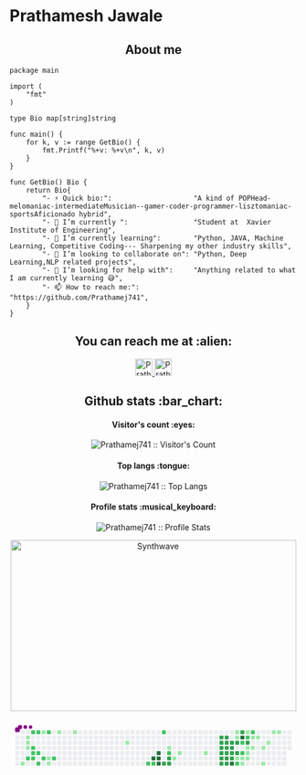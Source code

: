 # Prathamesh Jawale

<h2 align="center">About me</h2>

```golang
package main

import (
	"fmt"
)

type Bio map[string]string

func main() {
	for k, v := range GetBio() {
		fmt.Printf("%+v: %+v\n", k, v)
	}
}

func GetBio() Bio {
	return Bio{
		"- ⚡ Quick bio:":                    "A kind of POPHead-melomaniac-intermediateMusician--gamer-coder-programmer-lisztomaniac-sportsAficionado hybrid",
		"- 🔭 I’m currently ":                "Student at  Xavier Institute of Engineering",
		"- 🌱 I’m currently learning":        "Python, JAVA, Machine Learning, Competitive Coding--- Sharpening my other industry skills",
		"- 👯 I’m looking to collaborate on": "Python, Deep Learning,NLP related projects",
		"- 🤔 I’m looking for help with":     "Anything related to what I am currently learning 😅",
		"- 📫 How to reach me:":              "https://github.com/Prathamej741",
	}
}
```

<h2 align="center">You can reach me at :alien:</h2>

<p align="center">
 

  <a href="https://www.linkedin.com/in/prathamesh-jawale-9b23b4217/">
    <img src="https://www.vectorlogo.zone/logos/linkedin/linkedin-icon.svg" alt="Prathamesh Jawale's LinkedIn Profile" height="30" width="30">
  </a>

 

  <a href="https://twitter.com/home?lang=en-gb">
    <img src="https://www.vectorlogo.zone/logos/twitter/twitter-official.svg" alt="Prathamesh Jawale's Twitter Profile" height="30" width="30">
  </a>


</p>





<h2 align="center">Github stats :bar_chart:</h2>

<h4 align="center">Visitor's count :eyes:</h4>

<p align="center"><img src="https://profile-counter.glitch.me/{Prathamej741}/count.svg" alt="Prathamej741 :: Visitor's Count" /></p>

<h4 align="center">Top langs :tongue:</h4>

<p align="center"><img src="https://github-readme-stats.vercel.app/api/top-langs/?username=Prathamej741&langs_count=10&theme=tokyonight&layout=compact" alt="Prathamej741 :: Top Langs" /></p>

<h4 align="center">Profile stats :musical_keyboard:</h4>

<p align="center"><img src="https://github-readme-stats.vercel.app/api?username=Prathamej741&show_icons=true&theme=synthwave" alt="Prathamej741 :: Profile Stats" /></p>

<p align="center"><img src="https://thumbs.gfycat.com/GoodnaturedFondGaur-size_restricted.gif" alt="Synthwave" height="300" width="500"></p>

<svg viewBox="-16 -32 880 192" width="880" height="192" xmlns="http://www.w3.org/2000/svg"><style>@keyframes c0{2.69%{fill:var(--c1)}2.71%,to{fill:var(--ce)}}@keyframes c1{1.07%{fill:var(--c1)}1.09%,to{fill:var(--ce)}}@keyframes c2{1.34%{fill:var(--c1)}1.36%,to{fill:var(--ce)}}@keyframes c3{1.61%{fill:var(--c1)}1.63%,to{fill:var(--ce)}}@keyframes c4{56.59%{fill:var(--c2)}56.61%,to{fill:var(--ce)}}@keyframes c5{53.36%{fill:var(--c2)}53.38%,to{fill:var(--ce)}}@keyframes c6{52.55%{fill:var(--c2)}52.57%,to{fill:var(--ce)}}@keyframes c7{52.28%{fill:var(--c2)}52.3%,to{fill:var(--ce)}}@keyframes c8{56.32%{fill:var(--c2)}56.34%,to{fill:var(--ce)}}@keyframes c9{53.63%{fill:var(--c2)}53.65%,to{fill:var(--ce)}}@keyframes ca{52.01%{fill:var(--c2)}52.03%,to{fill:var(--ce)}}@keyframes cb{57.4%{fill:var(--c2)}57.42%,to{fill:var(--ce)}}@keyframes cc{6.46%{fill:var(--c1)}6.48%,to{fill:var(--ce)}}@keyframes cd{51.47%{fill:var(--c2)}51.49%,to{fill:var(--ce)}}@keyframes ce{54.17%{fill:var(--c2)}54.19%,to{fill:var(--ce)}}@keyframes cf{4.84%{fill:var(--c1)}4.86%,to{fill:var(--ce)}}@keyframes cg{4.57%{fill:var(--c1)}4.59%,to{fill:var(--ce)}}@keyframes ch{50.93%{fill:var(--c2)}50.95%,to{fill:var(--ce)}}@keyframes ci{7.81%{fill:var(--c1)}7.83%,to{fill:var(--ce)}}@keyframes cj{8.62%{fill:var(--c1)}8.64%,to{fill:var(--ce)}}@keyframes ck{11.85%{fill:var(--c1)}11.87%,to{fill:var(--ce)}}@keyframes cl{44.73%{fill:var(--c2)}44.75%,to{fill:var(--ce)}}@keyframes cm{81.39%{fill:var(--c4)}81.41%,to{fill:var(--ce)}}@keyframes cn{45%{fill:var(--c2)}45.02%,to{fill:var(--ce)}}@keyframes co{80.85%{fill:var(--c4)}80.87%,to{fill:var(--ce)}}@keyframes cp{80.58%{fill:var(--c4)}80.6%,to{fill:var(--ce)}}@keyframes cq{80.31%{fill:var(--c4)}80.33%,to{fill:var(--ce)}}@keyframes cr{41.23%{fill:var(--c2)}41.25%,to{fill:var(--ce)}}@keyframes cs{80.04%{fill:var(--c3)}80.06%,to{fill:var(--ce)}}@keyframes ct{14.28%{fill:var(--c1)}14.3%,to{fill:var(--ce)}}@keyframes cu{42.58%{fill:var(--c2)}42.6%,to{fill:var(--ce)}}@keyframes cv{79.5%{fill:var(--c3)}79.52%,to{fill:var(--ce)}}@keyframes cw{79.77%{fill:var(--c3)}79.79%,to{fill:var(--ce)}}@keyframes cx{15.62%{fill:var(--c1)}15.64%,to{fill:var(--ce)}}@keyframes cy{15.08%{fill:var(--c1)}15.1%,to{fill:var(--ce)}}@keyframes cz{17.51%{fill:var(--c1)}17.53%,to{fill:var(--ce)}}@keyframes c10{72.5%{fill:var(--c3)}72.52%,to{fill:var(--ce)}}@keyframes c11{72.77%{fill:var(--c3)}72.79%,to{fill:var(--ce)}}@keyframes c12{73.04%{fill:var(--c3)}73.06%,to{fill:var(--ce)}}@keyframes c13{75.46%{fill:var(--c3)}75.48%,to{fill:var(--ce)}}@keyframes c14{75.73%{fill:var(--c3)}75.75%,to{fill:var(--ce)}}@keyframes c15{76%{fill:var(--c3)}76.02%,to{fill:var(--ce)}}@keyframes c16{72.23%{fill:var(--c3)}72.25%,to{fill:var(--ce)}}@keyframes c17{71.96%{fill:var(--c3)}71.98%,to{fill:var(--ce)}}@keyframes c18{73.31%{fill:var(--c3)}73.33%,to{fill:var(--ce)}}@keyframes c19{75.19%{fill:var(--c3)}75.21%,to{fill:var(--ce)}}@keyframes c1a{74.92%{fill:var(--c3)}74.94%,to{fill:var(--ce)}}@keyframes c1b{76.27%{fill:var(--c3)}76.29%,to{fill:var(--ce)}}@keyframes c1c{71.69%{fill:var(--c3)}71.71%,to{fill:var(--ce)}}@keyframes c1d{73.57%{fill:var(--c3)}73.59%,to{fill:var(--ce)}}@keyframes c1e{73.84%{fill:var(--c3)}73.86%,to{fill:var(--ce)}}@keyframes c1f{74.65%{fill:var(--c3)}74.67%,to{fill:var(--ce)}}@keyframes c1g{85.7%{fill:var(--c4)}85.72%,to{fill:var(--ce)}}@keyframes c1h{20.21%{fill:var(--c1)}20.23%,to{fill:var(--ce)}}@keyframes c1i{20.48%{fill:var(--c1)}20.5%,to{fill:var(--ce)}}@keyframes c1j{71.42%{fill:var(--c3)}71.44%,to{fill:var(--ce)}}@keyframes c1k{74.11%{fill:var(--c3)}74.13%,to{fill:var(--ce)}}@keyframes c1l{33.41%{fill:var(--c1)}33.43%,to{fill:var(--ce)}}@keyframes c1m{33.68%{fill:var(--c2)}33.7%,to{fill:var(--ce)}}@keyframes c1n{70.61%{fill:var(--c3)}70.63%,to{fill:var(--ce)}}@keyframes c1o{87.59%{fill:var(--c4)}87.61%,to{fill:var(--ce)}}@keyframes c1p{69.53%{fill:var(--c2)}69.55%,to{fill:var(--ce)}}@keyframes c1q{34.49%{fill:var(--c2)}34.51%,to{fill:var(--ce)}}@keyframes c1r{25.06%{fill:var(--c1)}25.08%,to{fill:var(--ce)}}@keyframes c1s{25.33%{fill:var(--c1)}25.35%,to{fill:var(--ce)}}@keyframes c1t{30.99%{fill:var(--c1)}31.01%,to{fill:var(--ce)}}@keyframes c1u{36.11%{fill:var(--c2)}36.13%,to{fill:var(--ce)}}@keyframes c1v{69.8%{fill:var(--c3)}69.82%,to{fill:var(--ce)}}@keyframes c1w{24.25%{fill:var(--c1)}24.27%,to{fill:var(--ce)}}@keyframes c1x{24.52%{fill:var(--c1)}24.54%,to{fill:var(--ce)}}@keyframes c1y{24.79%{fill:var(--c1)}24.81%,to{fill:var(--ce)}}@keyframes c1z{31.26%{fill:var(--c2)}31.28%,to{fill:var(--ce)}}@keyframes c20{23.44%{fill:var(--c1)}23.46%,to{fill:var(--ce)}}@keyframes c21{23.98%{fill:var(--c1)}24%,to{fill:var(--ce)}}@keyframes c22{23.17%{fill:var(--c1)}23.19%,to{fill:var(--ce)}}@keyframes c23{27.21%{fill:var(--c1)}27.23%,to{fill:var(--ce)}}@keyframes c24{26.41%{fill:var(--c1)}26.43%,to{fill:var(--ce)}}@keyframes c25{27.75%{fill:var(--c1)}27.77%,to{fill:var(--ce)}}@keyframes c26{28.56%{fill:var(--c1)}28.58%,to{fill:var(--ce)}}@keyframes c27{28.83%{fill:var(--c1)}28.85%,to{fill:var(--ce)}}@keyframes u0{1.07%{transform:scale(0,1)}1.09%,1.34%{transform:scale(.03,1)}1.36%,1.61%{transform:scale(.07,1)}1.63%,2.69%{transform:scale(.1,1)}2.71%,4.57%{transform:scale(.13,1)}4.59%,4.84%{transform:scale(.17,1)}4.86%,6.46%{transform:scale(.2,1)}6.48%,7.81%{transform:scale(.23,1)}7.83%,8.62%{transform:scale(.27,1)}11.85%,8.64%{transform:scale(.3,1)}11.87%,14.28%{transform:scale(.33,1)}14.3%,15.08%{transform:scale(.37,1)}15.1%,15.62%{transform:scale(.4,1)}15.64%,17.51%{transform:scale(.43,1)}17.53%,20.21%{transform:scale(.47,1)}20.23%,20.48%{transform:scale(.5,1)}20.5%,23.17%{transform:scale(.53,1)}23.19%,23.44%{transform:scale(.57,1)}23.46%,23.98%{transform:scale(.6,1)}24%,24.25%{transform:scale(.63,1)}24.27%,24.52%{transform:scale(.67,1)}24.54%,24.79%{transform:scale(.7,1)}24.81%,25.06%{transform:scale(.73,1)}25.08%,25.33%{transform:scale(.77,1)}25.35%,26.41%{transform:scale(.8,1)}26.43%,27.21%{transform:scale(.83,1)}27.23%,27.75%{transform:scale(.87,1)}27.77%,28.56%{transform:scale(.9,1)}28.58%,28.83%{transform:scale(.93,1)}28.85%,30.99%{transform:scale(.97,1)}31.01%,to{transform:scale(1,1)}}@keyframes u1{31.26%{transform:scale(0,1)}31.28%,to{transform:scale(1,1)}}@keyframes u2{33.41%{transform:scale(0,1)}33.43%,to{transform:scale(1,1)}}@keyframes u3{33.68%{transform:scale(0,1)}33.7%,34.49%{transform:scale(.05,1)}34.51%,36.11%{transform:scale(.11,1)}36.13%,41.23%{transform:scale(.16,1)}41.25%,42.58%{transform:scale(.21,1)}42.6%,44.73%{transform:scale(.26,1)}44.75%,45%{transform:scale(.32,1)}45.02%,50.93%{transform:scale(.37,1)}50.95%,51.47%{transform:scale(.42,1)}51.49%,52.01%{transform:scale(.47,1)}52.03%,52.28%{transform:scale(.53,1)}52.3%,52.55%{transform:scale(.58,1)}52.57%,53.36%{transform:scale(.63,1)}53.38%,53.63%{transform:scale(.68,1)}53.65%,54.17%{transform:scale(.74,1)}54.19%,56.32%{transform:scale(.79,1)}56.34%,56.59%{transform:scale(.84,1)}56.61%,57.4%{transform:scale(.89,1)}57.42%,69.53%{transform:scale(.95,1)}69.55%,to{transform:scale(1,1)}}@keyframes u4{69.8%{transform:scale(0,1)}69.82%,70.61%{transform:scale(.04,1)}70.63%,71.42%{transform:scale(.09,1)}71.44%,71.69%{transform:scale(.13,1)}71.71%,71.96%{transform:scale(.17,1)}71.98%,72.23%{transform:scale(.22,1)}72.25%,72.5%{transform:scale(.26,1)}72.52%,72.77%{transform:scale(.3,1)}72.79%,73.04%{transform:scale(.35,1)}73.06%,73.31%{transform:scale(.39,1)}73.33%,73.57%{transform:scale(.43,1)}73.59%,73.84%{transform:scale(.48,1)}73.86%,74.11%{transform:scale(.52,1)}74.13%,74.65%{transform:scale(.57,1)}74.67%,74.92%{transform:scale(.61,1)}74.94%,75.19%{transform:scale(.65,1)}75.21%,75.46%{transform:scale(.7,1)}75.48%,75.73%{transform:scale(.74,1)}75.75%,76%{transform:scale(.78,1)}76.02%,76.27%{transform:scale(.83,1)}76.29%,79.5%{transform:scale(.87,1)}79.52%,79.77%{transform:scale(.91,1)}79.79%,80.04%{transform:scale(.96,1)}80.06%,to{transform:scale(1,1)}}@keyframes u5{80.31%{transform:scale(0,1)}80.33%,80.58%{transform:scale(.17,1)}80.6%,80.85%{transform:scale(.33,1)}80.87%,81.39%{transform:scale(.5,1)}81.41%,85.7%{transform:scale(.67,1)}85.72%,87.59%{transform:scale(.83,1)}87.61%,to{transform:scale(1,1)}}@keyframes s0{0%,99.73%{transform:translate(0,-16px)}.27%{transform:translate(0,0)}.81%{transform:translate(32px,0)}1.62%{transform:translate(32px,48px)}1.89%{transform:translate(16px,48px)}2.7%{transform:translate(16px,96px)}3.23%{transform:translate(48px,96px)}3.5%{transform:translate(48px,112px)}4.31%{transform:translate(96px,112px)}5.93%,54.45%{transform:translate(96px,16px)}6.2%{transform:translate(80px,16px)}6.74%{transform:translate(80px,-16px)}7.55%{transform:translate(128px,-16px)}7.82%{transform:translate(128px,0)}11.32%{transform:translate(336px,0)}11.86%{transform:translate(336px,32px)}14.02%{transform:translate(464px,32px)}14.29%{transform:translate(464px,48px)}14.82%{transform:translate(496px,48px)}15.09%{transform:translate(496px,64px)}15.36%{transform:translate(480px,64px)}15.63%{transform:translate(480px,80px)}17.25%{transform:translate(576px,80px)}17.52%{transform:translate(576px,64px)}18.06%{transform:translate(608px,64px)}19.14%{transform:translate(608px,0)}20.22%,21.29%,70.89%{transform:translate(672px,0)}20.49%{transform:translate(672px,16px)}20.75%{transform:translate(656px,16px)}21.02%{transform:translate(656px,0)}21.56%{transform:translate(672px,-16px)}22.64%{transform:translate(736px,-16px)}23.18%{transform:translate(736px,16px)}23.45%,35.85%{transform:translate(720px,16px)}23.99%{transform:translate(720px,48px)}24.26%{transform:translate(704px,48px)}24.8%{transform:translate(704px,80px)}25.07%,68.73%{transform:translate(688px,80px)}25.34%,33.96%,86.25%{transform:translate(688px,96px)}26.42%{transform:translate(752px,96px)}27.22%{transform:translate(752px,48px)}27.49%{transform:translate(768px,48px)}27.76%{transform:translate(768px,32px)}28.03%{transform:translate(784px,32px)}28.57%{transform:translate(784px,0)}28.84%{transform:translate(800px,0)}29.11%{transform:translate(800px,-16px)}30.73%,36.66%{transform:translate(704px,-16px)}31%,70.35%{transform:translate(704px,0)}31.27%{transform:translate(720px,0)}32.61%{transform:translate(720px,80px)}33.42%,68.46%,74.39%{transform:translate(672px,80px)}33.69%{transform:translate(672px,96px)}34.5%{transform:translate(688px,64px)}35.04%{transform:translate(720px,64px)}36.12%{transform:translate(704px,16px)}40.97%{transform:translate(448px,-16px)}41.24%{transform:translate(448px,0)}41.51%{transform:translate(464px,0)}42.59%{transform:translate(464px,64px)}42.86%{transform:translate(448px,64px)}43.13%{transform:translate(448px,48px)}43.94%{transform:translate(400px,48px)}44.74%{transform:translate(400px,96px)}45.01%,63.34%{transform:translate(416px,96px)}45.28%,63.61%{transform:translate(416px,112px)}45.55%{transform:translate(400px,112px)}46.09%{transform:translate(400px,80px)}51.48%{transform:translate(80px,80px)}51.75%{transform:translate(80px,64px)}52.29%{transform:translate(48px,64px)}53.37%,98.65%{transform:translate(48px,0)}54.18%{transform:translate(96px,0)}55.26%{transform:translate(48px,16px)}56.33%{transform:translate(48px,80px)}56.6%{transform:translate(32px,80px)}56.87%{transform:translate(32px,96px)}67.92%{transform:translate(672px,112px)}69.54%{transform:translate(688px,32px)}69.81%{transform:translate(704px,32px)}71.43%{transform:translate(672px,32px)}71.97%{transform:translate(640px,32px)}72.24%{transform:translate(640px,16px)}72.51%{transform:translate(624px,16px)}73.05%{transform:translate(624px,48px)}73.58%{transform:translate(656px,48px)}73.85%{transform:translate(656px,64px)}74.12%{transform:translate(672px,64px)}74.93%,76.55%{transform:translate(640px,80px)}75.2%{transform:translate(640px,64px)}75.47%{transform:translate(624px,64px)}76.01%{transform:translate(624px,96px)}76.28%{transform:translate(640px,96px)}79.51%{transform:translate(464px,80px)}79.78%{transform:translate(464px,96px)}80.32%{transform:translate(432px,96px)}80.86%{transform:translate(432px,64px)}81.13%{transform:translate(416px,64px)}81.4%{transform:translate(416px,80px)}85.44%{transform:translate(656px,80px)}85.71%{transform:translate(656px,96px)}87.6%{transform:translate(688px,16px)}98.11%{transform:translate(64px,16px)}98.38%{transform:translate(64px,0)}98.92%{transform:translate(48px,-16px)}}@keyframes s1{0%,99.73%{transform:translate(16px,-16px)}.27%{transform:translate(0,-16px)}.54%{transform:translate(0,0)}1.08%{transform:translate(32px,0)}1.89%{transform:translate(32px,48px)}2.16%{transform:translate(16px,48px)}2.96%{transform:translate(16px,96px)}3.5%{transform:translate(48px,96px)}3.77%{transform:translate(48px,112px)}4.58%{transform:translate(96px,112px)}54.72%,6.2%{transform:translate(96px,16px)}6.47%{transform:translate(80px,16px)}7.01%{transform:translate(80px,-16px)}7.82%{transform:translate(128px,-16px)}8.09%{transform:translate(128px,0)}11.59%{transform:translate(336px,0)}12.13%{transform:translate(336px,32px)}14.29%{transform:translate(464px,32px)}14.56%{transform:translate(464px,48px)}15.09%{transform:translate(496px,48px)}15.36%{transform:translate(496px,64px)}15.63%{transform:translate(480px,64px)}15.9%{transform:translate(480px,80px)}17.52%{transform:translate(576px,80px)}17.79%{transform:translate(576px,64px)}18.33%{transform:translate(608px,64px)}19.41%{transform:translate(608px,0)}20.49%,21.56%,71.16%{transform:translate(672px,0)}20.75%{transform:translate(672px,16px)}21.02%{transform:translate(656px,16px)}21.29%{transform:translate(656px,0)}21.83%{transform:translate(672px,-16px)}22.91%{transform:translate(736px,-16px)}23.45%{transform:translate(736px,16px)}23.72%,36.12%{transform:translate(720px,16px)}24.26%{transform:translate(720px,48px)}24.53%{transform:translate(704px,48px)}25.07%{transform:translate(704px,80px)}25.34%,69%{transform:translate(688px,80px)}25.61%,34.23%,86.52%{transform:translate(688px,96px)}26.68%{transform:translate(752px,96px)}27.49%{transform:translate(752px,48px)}27.76%{transform:translate(768px,48px)}28.03%{transform:translate(768px,32px)}28.3%{transform:translate(784px,32px)}28.84%{transform:translate(784px,0)}29.11%{transform:translate(800px,0)}29.38%{transform:translate(800px,-16px)}31%,36.93%{transform:translate(704px,-16px)}31.27%,70.62%{transform:translate(704px,0)}31.54%{transform:translate(720px,0)}32.88%{transform:translate(720px,80px)}33.69%,68.73%,74.66%{transform:translate(672px,80px)}33.96%{transform:translate(672px,96px)}34.77%{transform:translate(688px,64px)}35.31%{transform:translate(720px,64px)}36.39%{transform:translate(704px,16px)}41.24%{transform:translate(448px,-16px)}41.51%{transform:translate(448px,0)}41.78%{transform:translate(464px,0)}42.86%{transform:translate(464px,64px)}43.13%{transform:translate(448px,64px)}43.4%{transform:translate(448px,48px)}44.2%{transform:translate(400px,48px)}45.01%{transform:translate(400px,96px)}45.28%,63.61%{transform:translate(416px,96px)}45.55%,63.88%{transform:translate(416px,112px)}45.82%{transform:translate(400px,112px)}46.36%{transform:translate(400px,80px)}51.75%{transform:translate(80px,80px)}52.02%{transform:translate(80px,64px)}52.56%{transform:translate(48px,64px)}53.64%,98.92%{transform:translate(48px,0)}54.45%{transform:translate(96px,0)}55.53%{transform:translate(48px,16px)}56.6%{transform:translate(48px,80px)}56.87%{transform:translate(32px,80px)}57.14%{transform:translate(32px,96px)}68.19%{transform:translate(672px,112px)}69.81%{transform:translate(688px,32px)}70.08%{transform:translate(704px,32px)}71.7%{transform:translate(672px,32px)}72.24%{transform:translate(640px,32px)}72.51%{transform:translate(640px,16px)}72.78%{transform:translate(624px,16px)}73.32%{transform:translate(624px,48px)}73.85%{transform:translate(656px,48px)}74.12%{transform:translate(656px,64px)}74.39%{transform:translate(672px,64px)}75.2%,76.82%{transform:translate(640px,80px)}75.47%{transform:translate(640px,64px)}75.74%{transform:translate(624px,64px)}76.28%{transform:translate(624px,96px)}76.55%{transform:translate(640px,96px)}79.78%{transform:translate(464px,80px)}80.05%{transform:translate(464px,96px)}80.59%{transform:translate(432px,96px)}81.13%{transform:translate(432px,64px)}81.4%{transform:translate(416px,64px)}81.67%{transform:translate(416px,80px)}85.71%{transform:translate(656px,80px)}85.98%{transform:translate(656px,96px)}87.87%{transform:translate(688px,16px)}98.38%{transform:translate(64px,16px)}98.65%{transform:translate(64px,0)}99.19%{transform:translate(48px,-16px)}}@keyframes s2{0%,99.73%{transform:translate(32px,-16px)}.54%{transform:translate(0,-16px)}.81%{transform:translate(0,0)}1.35%{transform:translate(32px,0)}2.16%{transform:translate(32px,48px)}2.43%{transform:translate(16px,48px)}3.23%{transform:translate(16px,96px)}3.77%{transform:translate(48px,96px)}4.04%{transform:translate(48px,112px)}4.85%{transform:translate(96px,112px)}54.99%,6.47%{transform:translate(96px,16px)}6.74%{transform:translate(80px,16px)}7.28%{transform:translate(80px,-16px)}8.09%{transform:translate(128px,-16px)}8.36%{transform:translate(128px,0)}11.86%{transform:translate(336px,0)}12.4%{transform:translate(336px,32px)}14.56%{transform:translate(464px,32px)}14.82%{transform:translate(464px,48px)}15.36%{transform:translate(496px,48px)}15.63%{transform:translate(496px,64px)}15.9%{transform:translate(480px,64px)}16.17%{transform:translate(480px,80px)}17.79%{transform:translate(576px,80px)}18.06%{transform:translate(576px,64px)}18.6%{transform:translate(608px,64px)}19.68%{transform:translate(608px,0)}20.75%,21.83%,71.43%{transform:translate(672px,0)}21.02%{transform:translate(672px,16px)}21.29%{transform:translate(656px,16px)}21.56%{transform:translate(656px,0)}22.1%{transform:translate(672px,-16px)}23.18%{transform:translate(736px,-16px)}23.72%{transform:translate(736px,16px)}23.99%,36.39%{transform:translate(720px,16px)}24.53%{transform:translate(720px,48px)}24.8%{transform:translate(704px,48px)}25.34%{transform:translate(704px,80px)}25.61%,69.27%{transform:translate(688px,80px)}25.88%,34.5%,86.79%{transform:translate(688px,96px)}26.95%{transform:translate(752px,96px)}27.76%{transform:translate(752px,48px)}28.03%{transform:translate(768px,48px)}28.3%{transform:translate(768px,32px)}28.57%{transform:translate(784px,32px)}29.11%{transform:translate(784px,0)}29.38%{transform:translate(800px,0)}29.65%{transform:translate(800px,-16px)}31.27%,37.2%{transform:translate(704px,-16px)}31.54%,70.89%{transform:translate(704px,0)}31.81%{transform:translate(720px,0)}33.15%{transform:translate(720px,80px)}33.96%,69%,74.93%{transform:translate(672px,80px)}34.23%{transform:translate(672px,96px)}35.04%{transform:translate(688px,64px)}35.58%{transform:translate(720px,64px)}36.66%{transform:translate(704px,16px)}41.51%{transform:translate(448px,-16px)}41.78%{transform:translate(448px,0)}42.05%{transform:translate(464px,0)}43.13%{transform:translate(464px,64px)}43.4%{transform:translate(448px,64px)}43.67%{transform:translate(448px,48px)}44.47%{transform:translate(400px,48px)}45.28%{transform:translate(400px,96px)}45.55%,63.88%{transform:translate(416px,96px)}45.82%,64.15%{transform:translate(416px,112px)}46.09%{transform:translate(400px,112px)}46.63%{transform:translate(400px,80px)}52.02%{transform:translate(80px,80px)}52.29%{transform:translate(80px,64px)}52.83%{transform:translate(48px,64px)}53.91%,99.19%{transform:translate(48px,0)}54.72%{transform:translate(96px,0)}55.8%{transform:translate(48px,16px)}56.87%{transform:translate(48px,80px)}57.14%{transform:translate(32px,80px)}57.41%{transform:translate(32px,96px)}68.46%{transform:translate(672px,112px)}70.08%{transform:translate(688px,32px)}70.35%{transform:translate(704px,32px)}71.97%{transform:translate(672px,32px)}72.51%{transform:translate(640px,32px)}72.78%{transform:translate(640px,16px)}73.05%{transform:translate(624px,16px)}73.58%{transform:translate(624px,48px)}74.12%{transform:translate(656px,48px)}74.39%{transform:translate(656px,64px)}74.66%{transform:translate(672px,64px)}75.47%,77.09%{transform:translate(640px,80px)}75.74%{transform:translate(640px,64px)}76.01%{transform:translate(624px,64px)}76.55%{transform:translate(624px,96px)}76.82%{transform:translate(640px,96px)}80.05%{transform:translate(464px,80px)}80.32%{transform:translate(464px,96px)}80.86%{transform:translate(432px,96px)}81.4%{transform:translate(432px,64px)}81.67%{transform:translate(416px,64px)}81.94%{transform:translate(416px,80px)}85.98%{transform:translate(656px,80px)}86.25%{transform:translate(656px,96px)}88.14%{transform:translate(688px,16px)}98.65%{transform:translate(64px,16px)}98.92%{transform:translate(64px,0)}99.46%{transform:translate(48px,-16px)}}@keyframes s3{0%,99.73%{transform:translate(48px,-16px)}.81%{transform:translate(0,-16px)}1.08%{transform:translate(0,0)}1.62%{transform:translate(32px,0)}2.43%{transform:translate(32px,48px)}2.7%{transform:translate(16px,48px)}3.5%{transform:translate(16px,96px)}4.04%{transform:translate(48px,96px)}4.31%{transform:translate(48px,112px)}5.12%{transform:translate(96px,112px)}55.26%,6.74%{transform:translate(96px,16px)}7.01%{transform:translate(80px,16px)}7.55%{transform:translate(80px,-16px)}8.36%{transform:translate(128px,-16px)}8.63%{transform:translate(128px,0)}12.13%{transform:translate(336px,0)}12.67%{transform:translate(336px,32px)}14.82%{transform:translate(464px,32px)}15.09%{transform:translate(464px,48px)}15.63%{transform:translate(496px,48px)}15.9%{transform:translate(496px,64px)}16.17%{transform:translate(480px,64px)}16.44%{transform:translate(480px,80px)}18.06%{transform:translate(576px,80px)}18.33%{transform:translate(576px,64px)}18.87%{transform:translate(608px,64px)}19.95%{transform:translate(608px,0)}21.02%,22.1%,71.7%{transform:translate(672px,0)}21.29%{transform:translate(672px,16px)}21.56%{transform:translate(656px,16px)}21.83%{transform:translate(656px,0)}22.37%{transform:translate(672px,-16px)}23.45%{transform:translate(736px,-16px)}23.99%{transform:translate(736px,16px)}24.26%,36.66%{transform:translate(720px,16px)}24.8%{transform:translate(720px,48px)}25.07%{transform:translate(704px,48px)}25.61%{transform:translate(704px,80px)}25.88%,69.54%{transform:translate(688px,80px)}26.15%,34.77%,87.06%{transform:translate(688px,96px)}27.22%{transform:translate(752px,96px)}28.03%{transform:translate(752px,48px)}28.3%{transform:translate(768px,48px)}28.57%{transform:translate(768px,32px)}28.84%{transform:translate(784px,32px)}29.38%{transform:translate(784px,0)}29.65%{transform:translate(800px,0)}29.92%{transform:translate(800px,-16px)}31.54%,37.47%{transform:translate(704px,-16px)}31.81%,71.16%{transform:translate(704px,0)}32.08%{transform:translate(720px,0)}33.42%{transform:translate(720px,80px)}34.23%,69.27%,75.2%{transform:translate(672px,80px)}34.5%{transform:translate(672px,96px)}35.31%{transform:translate(688px,64px)}35.85%{transform:translate(720px,64px)}36.93%{transform:translate(704px,16px)}41.78%{transform:translate(448px,-16px)}42.05%{transform:translate(448px,0)}42.32%{transform:translate(464px,0)}43.4%{transform:translate(464px,64px)}43.67%{transform:translate(448px,64px)}43.94%{transform:translate(448px,48px)}44.74%{transform:translate(400px,48px)}45.55%{transform:translate(400px,96px)}45.82%,64.15%{transform:translate(416px,96px)}46.09%,64.42%{transform:translate(416px,112px)}46.36%{transform:translate(400px,112px)}46.9%{transform:translate(400px,80px)}52.29%{transform:translate(80px,80px)}52.56%{transform:translate(80px,64px)}53.1%{transform:translate(48px,64px)}54.18%,99.46%{transform:translate(48px,0)}54.99%{transform:translate(96px,0)}56.06%{transform:translate(48px,16px)}57.14%{transform:translate(48px,80px)}57.41%{transform:translate(32px,80px)}57.68%{transform:translate(32px,96px)}68.73%{transform:translate(672px,112px)}70.35%{transform:translate(688px,32px)}70.62%{transform:translate(704px,32px)}72.24%{transform:translate(672px,32px)}72.78%{transform:translate(640px,32px)}73.05%{transform:translate(640px,16px)}73.32%{transform:translate(624px,16px)}73.85%{transform:translate(624px,48px)}74.39%{transform:translate(656px,48px)}74.66%{transform:translate(656px,64px)}74.93%{transform:translate(672px,64px)}75.74%,77.36%{transform:translate(640px,80px)}76.01%{transform:translate(640px,64px)}76.28%{transform:translate(624px,64px)}76.82%{transform:translate(624px,96px)}77.09%{transform:translate(640px,96px)}80.32%{transform:translate(464px,80px)}80.59%{transform:translate(464px,96px)}81.13%{transform:translate(432px,96px)}81.67%{transform:translate(432px,64px)}81.94%{transform:translate(416px,64px)}82.21%{transform:translate(416px,80px)}86.25%{transform:translate(656px,80px)}86.52%{transform:translate(656px,96px)}88.41%{transform:translate(688px,16px)}98.92%{transform:translate(64px,16px)}99.19%{transform:translate(64px,0)}}:root{--cb:#1b1f230a;--cs:purple;--ce:#ebedf0;--c0:#ebedf0;--c1:#9be9a8;--c2:#40c463;--c3:#30a14e;--c4:#216e39}@media (prefers-color-scheme:dark){:root{--cb:#1b1f230a;--cs:purple;--ce:#161b22;--c1:#01311f;--c2:#034525;--c3:#0f6d31;--c4:#00c647}}.c{shape-rendering:geometricPrecision;rx:2;ry:2;fill:var(--ce);stroke-width:1px;stroke:var(--cb);animation:none 37100ms linear infinite}.c.c0{fill:var(--c1);animation-name:c0}.c.c1,.c.c2,.c.c3{fill:var(--c1);animation-name:c1}.c.c2,.c.c3{animation-name:c2}.c.c3{animation-name:c3}.c.c4,.c.c5{fill:var(--c2);animation-name:c4}.c.c5{animation-name:c5}.c.c6,.c.c7,.c.c8{fill:var(--c2);animation-name:c6}.c.c7,.c.c8{animation-name:c7}.c.c8{animation-name:c8}.c.c9,.c.ca,.c.cb{fill:var(--c2);animation-name:c9}.c.ca,.c.cb{animation-name:ca}.c.cb{animation-name:cb}.c.cc{fill:var(--c1);animation-name:cc}.c.cd,.c.ce{fill:var(--c2);animation-name:cd}.c.ce{animation-name:ce}.c.cf,.c.cg{fill:var(--c1);animation-name:cf}.c.cg{animation-name:cg}.c.ch{fill:var(--c2);animation-name:ch}.c.ci,.c.cj,.c.ck{fill:var(--c1);animation-name:ci}.c.cj,.c.ck{animation-name:cj}.c.ck{animation-name:ck}.c.cl{fill:var(--c2);animation-name:cl}.c.cm{fill:var(--c4);animation-name:cm}.c.cn{fill:var(--c2);animation-name:cn}.c.co,.c.cp,.c.cq{fill:var(--c4);animation-name:co}.c.cp,.c.cq{animation-name:cp}.c.cq{animation-name:cq}.c.cr{fill:var(--c2);animation-name:cr}.c.cs{fill:var(--c3);animation-name:cs}.c.ct{fill:var(--c1);animation-name:ct}.c.cu{fill:var(--c2);animation-name:cu}.c.cv,.c.cw{fill:var(--c3);animation-name:cv}.c.cw{animation-name:cw}.c.cx,.c.cy,.c.cz{fill:var(--c1);animation-name:cx}.c.cy,.c.cz{animation-name:cy}.c.cz{animation-name:cz}.c.c10{fill:var(--c3);animation-name:c10}.c.c11,.c.c12,.c.c13{fill:var(--c3);animation-name:c11}.c.c12,.c.c13{animation-name:c12}.c.c13{animation-name:c13}.c.c14,.c.c15,.c.c16{fill:var(--c3);animation-name:c14}.c.c15,.c.c16{animation-name:c15}.c.c16{animation-name:c16}.c.c17,.c.c18,.c.c19{fill:var(--c3);animation-name:c17}.c.c18,.c.c19{animation-name:c18}.c.c19{animation-name:c19}.c.c1a,.c.c1b,.c.c1c{fill:var(--c3);animation-name:c1a}.c.c1b,.c.c1c{animation-name:c1b}.c.c1c{animation-name:c1c}.c.c1d,.c.c1e,.c.c1f{fill:var(--c3);animation-name:c1d}.c.c1e,.c.c1f{animation-name:c1e}.c.c1f{animation-name:c1f}.c.c1g{fill:var(--c4);animation-name:c1g}.c.c1h,.c.c1i{fill:var(--c1);animation-name:c1h}.c.c1i{animation-name:c1i}.c.c1j,.c.c1k{fill:var(--c3);animation-name:c1j}.c.c1k{animation-name:c1k}.c.c1l{fill:var(--c1);animation-name:c1l}.c.c1m{fill:var(--c2);animation-name:c1m}.c.c1n{fill:var(--c3);animation-name:c1n}.c.c1o{fill:var(--c4);animation-name:c1o}.c.c1p,.c.c1q{fill:var(--c2);animation-name:c1p}.c.c1q{animation-name:c1q}.c.c1r,.c.c1s,.c.c1t{fill:var(--c1);animation-name:c1r}.c.c1s,.c.c1t{animation-name:c1s}.c.c1t{animation-name:c1t}.c.c1u{fill:var(--c2);animation-name:c1u}.c.c1v{fill:var(--c3);animation-name:c1v}.c.c1w,.c.c1x,.c.c1y{fill:var(--c1);animation-name:c1w}.c.c1x,.c.c1y{animation-name:c1x}.c.c1y{animation-name:c1y}.c.c1z{fill:var(--c2);animation-name:c1z}.c.c20,.c.c21{fill:var(--c1);animation-name:c20}.c.c21{animation-name:c21}.c.c22,.c.c23,.c.c24{fill:var(--c1);animation-name:c22}.c.c23,.c.c24{animation-name:c23}.c.c24{animation-name:c24}.c.c25,.c.c26,.c.c27{fill:var(--c1);animation-name:c25}.c.c26,.c.c27{animation-name:c26}.c.c27{animation-name:c27}.s,.u{animation:none linear 37100ms infinite}.u,.u.u0{transform-origin:0 0}.u{transform:scale(0,1)}.u.u0{fill:var(--c1);animation-name:u0}.u.u1{fill:var(--c2);animation-name:u1;transform-origin:318px 0}.u.u2{fill:var(--c1);animation-name:u2;transform-origin:328.6px 0}.u.u3{fill:var(--c2);animation-name:u3;transform-origin:339.2px 0}.u.u4{fill:var(--c3);animation-name:u4;transform-origin:540.6px 0}.u.u5{fill:var(--c4);animation-name:u5;transform-origin:784.4px 0}.s{shape-rendering:geometricPrecision;fill:var(--cs)}.s.s0{transform:translate(0,-16px);animation-name:s0}.s.s1{transform:translate(16px,-16px);animation-name:s1}.s.s2{transform:translate(32px,-16px);animation-name:s2}.s.s3{transform:translate(48px,-16px);animation-name:s3}</style><rect class="c" x="2" y="2" width="12" height="12"/><rect class="c" x="2" y="18" width="12" height="12"/><rect class="c" x="2" y="34" width="12" height="12"/><rect class="c" x="2" y="50" width="12" height="12"/><rect class="c" x="2" y="66" width="12" height="12"/><rect class="c" x="2" y="82" width="12" height="12"/><rect class="c" x="2" y="98" width="12" height="12"/><rect class="c" x="18" y="2" width="12" height="12"/><rect class="c" x="18" y="18" width="12" height="12"/><rect class="c" x="18" y="34" width="12" height="12"/><rect class="c" x="18" y="50" width="12" height="12"/><rect class="c" x="18" y="66" width="12" height="12"/><rect class="c" x="18" y="82" width="12" height="12"/><rect class="c c0" x="18" y="98" width="12" height="12"/><rect class="c" x="34" y="2" width="12" height="12"/><rect class="c c1" x="34" y="18" width="12" height="12"/><rect class="c c2" x="34" y="34" width="12" height="12"/><rect class="c c3" x="34" y="50" width="12" height="12"/><rect class="c" x="34" y="66" width="12" height="12"/><rect class="c c4" x="34" y="82" width="12" height="12"/><rect class="c" x="34" y="98" width="12" height="12"/><rect class="c c5" x="50" y="2" width="12" height="12"/><rect class="c" x="50" y="18" width="12" height="12"/><rect class="c" x="50" y="34" width="12" height="12"/><rect class="c c6" x="50" y="50" width="12" height="12"/><rect class="c c7" x="50" y="66" width="12" height="12"/><rect class="c c8" x="50" y="82" width="12" height="12"/><rect class="c" x="50" y="98" width="12" height="12"/><rect class="c c9" x="66" y="2" width="12" height="12"/><rect class="c" x="66" y="18" width="12" height="12"/><rect class="c" x="66" y="34" width="12" height="12"/><rect class="c" x="66" y="50" width="12" height="12"/><rect class="c ca" x="66" y="66" width="12" height="12"/><rect class="c" x="66" y="82" width="12" height="12"/><rect class="c cb" x="66" y="98" width="12" height="12"/><rect class="c cc" x="82" y="2" width="12" height="12"/><rect class="c" x="82" y="18" width="12" height="12"/><rect class="c" x="82" y="34" width="12" height="12"/><rect class="c" x="82" y="50" width="12" height="12"/><rect class="c" x="82" y="66" width="12" height="12"/><rect class="c cd" x="82" y="82" width="12" height="12"/><rect class="c" x="82" y="98" width="12" height="12"/><rect class="c ce" x="98" y="2" width="12" height="12"/><rect class="c" x="98" y="18" width="12" height="12"/><rect class="c" x="98" y="34" width="12" height="12"/><rect class="c" x="98" y="50" width="12" height="12"/><rect class="c" x="98" y="66" width="12" height="12"/><rect class="c cf" x="98" y="82" width="12" height="12"/><rect class="c cg" x="98" y="98" width="12" height="12"/><rect class="c" x="114" y="2" width="12" height="12"/><rect class="c" x="114" y="18" width="12" height="12"/><rect class="c" x="114" y="34" width="12" height="12"/><rect class="c" x="114" y="50" width="12" height="12"/><rect class="c" x="114" y="66" width="12" height="12"/><rect class="c ch" x="114" y="82" width="12" height="12"/><rect class="c" x="114" y="98" width="12" height="12"/><rect class="c ci" x="130" y="2" width="12" height="12"/><rect class="c" x="130" y="18" width="12" height="12"/><rect class="c" x="130" y="34" width="12" height="12"/><rect class="c" x="130" y="50" width="12" height="12"/><rect class="c" x="130" y="66" width="12" height="12"/><rect class="c" x="130" y="82" width="12" height="12"/><rect class="c" x="130" y="98" width="12" height="12"/><rect class="c" x="146" y="2" width="12" height="12"/><rect class="c" x="146" y="18" width="12" height="12"/><rect class="c" x="146" y="34" width="12" height="12"/><rect class="c" x="146" y="50" width="12" height="12"/><rect class="c" x="146" y="66" width="12" height="12"/><rect class="c" x="146" y="82" width="12" height="12"/><rect class="c" x="146" y="98" width="12" height="12"/><rect class="c" x="162" y="2" width="12" height="12"/><rect class="c" x="162" y="18" width="12" height="12"/><rect class="c" x="162" y="34" width="12" height="12"/><rect class="c" x="162" y="50" width="12" height="12"/><rect class="c" x="162" y="66" width="12" height="12"/><rect class="c" x="162" y="82" width="12" height="12"/><rect class="c" x="162" y="98" width="12" height="12"/><rect class="c cj" x="178" y="2" width="12" height="12"/><rect class="c" x="178" y="18" width="12" height="12"/><rect class="c" x="178" y="34" width="12" height="12"/><rect class="c" x="178" y="50" width="12" height="12"/><rect class="c" x="178" y="66" width="12" height="12"/><rect class="c" x="178" y="82" width="12" height="12"/><rect class="c" x="178" y="98" width="12" height="12"/><rect class="c" x="194" y="2" width="12" height="12"/><rect class="c" x="194" y="18" width="12" height="12"/><rect class="c" x="194" y="34" width="12" height="12"/><rect class="c" x="194" y="50" width="12" height="12"/><rect class="c" x="194" y="66" width="12" height="12"/><rect class="c" x="194" y="82" width="12" height="12"/><rect class="c" x="194" y="98" width="12" height="12"/><rect class="c" x="210" y="2" width="12" height="12"/><rect class="c" x="210" y="18" width="12" height="12"/><rect class="c" x="210" y="34" width="12" height="12"/><rect class="c" x="210" y="50" width="12" height="12"/><rect class="c" x="210" y="66" width="12" height="12"/><rect class="c" x="210" y="82" width="12" height="12"/><rect class="c" x="210" y="98" width="12" height="12"/><rect class="c" x="226" y="2" width="12" height="12"/><rect class="c" x="226" y="18" width="12" height="12"/><rect class="c" x="226" y="34" width="12" height="12"/><rect class="c" x="226" y="50" width="12" height="12"/><rect class="c" x="226" y="66" width="12" height="12"/><rect class="c" x="226" y="82" width="12" height="12"/><rect class="c" x="226" y="98" width="12" height="12"/><rect class="c" x="242" y="2" width="12" height="12"/><rect class="c" x="242" y="18" width="12" height="12"/><rect class="c" x="242" y="34" width="12" height="12"/><rect class="c" x="242" y="50" width="12" height="12"/><rect class="c" x="242" y="66" width="12" height="12"/><rect class="c" x="242" y="82" width="12" height="12"/><rect class="c" x="242" y="98" width="12" height="12"/><rect class="c" x="258" y="2" width="12" height="12"/><rect class="c" x="258" y="18" width="12" height="12"/><rect class="c" x="258" y="34" width="12" height="12"/><rect class="c" x="258" y="50" width="12" height="12"/><rect class="c" x="258" y="66" width="12" height="12"/><rect class="c" x="258" y="82" width="12" height="12"/><rect class="c" x="258" y="98" width="12" height="12"/><rect class="c" x="274" y="2" width="12" height="12"/><rect class="c" x="274" y="18" width="12" height="12"/><rect class="c" x="274" y="34" width="12" height="12"/><rect class="c" x="274" y="50" width="12" height="12"/><rect class="c" x="274" y="66" width="12" height="12"/><rect class="c" x="274" y="82" width="12" height="12"/><rect class="c" x="274" y="98" width="12" height="12"/><rect class="c" x="290" y="2" width="12" height="12"/><rect class="c" x="290" y="18" width="12" height="12"/><rect class="c" x="290" y="34" width="12" height="12"/><rect class="c" x="290" y="50" width="12" height="12"/><rect class="c" x="290" y="66" width="12" height="12"/><rect class="c" x="290" y="82" width="12" height="12"/><rect class="c" x="290" y="98" width="12" height="12"/><rect class="c" x="306" y="2" width="12" height="12"/><rect class="c" x="306" y="18" width="12" height="12"/><rect class="c" x="306" y="34" width="12" height="12"/><rect class="c" x="306" y="50" width="12" height="12"/><rect class="c" x="306" y="66" width="12" height="12"/><rect class="c" x="306" y="82" width="12" height="12"/><rect class="c" x="306" y="98" width="12" height="12"/><rect class="c" x="322" y="2" width="12" height="12"/><rect class="c" x="322" y="18" width="12" height="12"/><rect class="c" x="322" y="34" width="12" height="12"/><rect class="c" x="322" y="50" width="12" height="12"/><rect class="c" x="322" y="66" width="12" height="12"/><rect class="c" x="322" y="82" width="12" height="12"/><rect class="c" x="322" y="98" width="12" height="12"/><rect class="c" x="338" y="2" width="12" height="12"/><rect class="c" x="338" y="18" width="12" height="12"/><rect class="c ck" x="338" y="34" width="12" height="12"/><rect class="c" x="338" y="50" width="12" height="12"/><rect class="c" x="338" y="66" width="12" height="12"/><rect class="c" x="338" y="82" width="12" height="12"/><rect class="c" x="338" y="98" width="12" height="12"/><rect class="c" x="354" y="2" width="12" height="12"/><rect class="c" x="354" y="18" width="12" height="12"/><rect class="c" x="354" y="34" width="12" height="12"/><rect class="c" x="354" y="50" width="12" height="12"/><rect class="c" x="354" y="66" width="12" height="12"/><rect class="c" x="354" y="82" width="12" height="12"/><rect class="c" x="354" y="98" width="12" height="12"/><rect class="c" x="370" y="2" width="12" height="12"/><rect class="c" x="370" y="18" width="12" height="12"/><rect class="c" x="370" y="34" width="12" height="12"/><rect class="c" x="370" y="50" width="12" height="12"/><rect class="c" x="370" y="66" width="12" height="12"/><rect class="c" x="370" y="82" width="12" height="12"/><rect class="c" x="370" y="98" width="12" height="12"/><rect class="c" x="386" y="2" width="12" height="12"/><rect class="c" x="386" y="18" width="12" height="12"/><rect class="c" x="386" y="34" width="12" height="12"/><rect class="c" x="386" y="50" width="12" height="12"/><rect class="c" x="386" y="66" width="12" height="12"/><rect class="c" x="386" y="82" width="12" height="12"/><rect class="c" x="386" y="98" width="12" height="12"/><rect class="c" x="402" y="2" width="12" height="12"/><rect class="c" x="402" y="18" width="12" height="12"/><rect class="c" x="402" y="34" width="12" height="12"/><rect class="c" x="402" y="50" width="12" height="12"/><rect class="c" x="402" y="66" width="12" height="12"/><rect class="c" x="402" y="82" width="12" height="12"/><rect class="c cl" x="402" y="98" width="12" height="12"/><rect class="c" x="418" y="2" width="12" height="12"/><rect class="c" x="418" y="18" width="12" height="12"/><rect class="c" x="418" y="34" width="12" height="12"/><rect class="c" x="418" y="50" width="12" height="12"/><rect class="c" x="418" y="66" width="12" height="12"/><rect class="c cm" x="418" y="82" width="12" height="12"/><rect class="c cn" x="418" y="98" width="12" height="12"/><rect class="c" x="434" y="2" width="12" height="12"/><rect class="c" x="434" y="18" width="12" height="12"/><rect class="c" x="434" y="34" width="12" height="12"/><rect class="c" x="434" y="50" width="12" height="12"/><rect class="c co" x="434" y="66" width="12" height="12"/><rect class="c cp" x="434" y="82" width="12" height="12"/><rect class="c cq" x="434" y="98" width="12" height="12"/><rect class="c cr" x="450" y="2" width="12" height="12"/><rect class="c" x="450" y="18" width="12" height="12"/><rect class="c" x="450" y="34" width="12" height="12"/><rect class="c" x="450" y="50" width="12" height="12"/><rect class="c" x="450" y="66" width="12" height="12"/><rect class="c" x="450" y="82" width="12" height="12"/><rect class="c cs" x="450" y="98" width="12" height="12"/><rect class="c" x="466" y="2" width="12" height="12"/><rect class="c" x="466" y="18" width="12" height="12"/><rect class="c" x="466" y="34" width="12" height="12"/><rect class="c ct" x="466" y="50" width="12" height="12"/><rect class="c cu" x="466" y="66" width="12" height="12"/><rect class="c cv" x="466" y="82" width="12" height="12"/><rect class="c cw" x="466" y="98" width="12" height="12"/><rect class="c" x="482" y="2" width="12" height="12"/><rect class="c" x="482" y="18" width="12" height="12"/><rect class="c" x="482" y="34" width="12" height="12"/><rect class="c" x="482" y="50" width="12" height="12"/><rect class="c" x="482" y="66" width="12" height="12"/><rect class="c cx" x="482" y="82" width="12" height="12"/><rect class="c" x="482" y="98" width="12" height="12"/><rect class="c" x="498" y="2" width="12" height="12"/><rect class="c" x="498" y="18" width="12" height="12"/><rect class="c" x="498" y="34" width="12" height="12"/><rect class="c" x="498" y="50" width="12" height="12"/><rect class="c cy" x="498" y="66" width="12" height="12"/><rect class="c" x="498" y="82" width="12" height="12"/><rect class="c" x="498" y="98" width="12" height="12"/><rect class="c" x="514" y="2" width="12" height="12"/><rect class="c" x="514" y="18" width="12" height="12"/><rect class="c" x="514" y="34" width="12" height="12"/><rect class="c" x="514" y="50" width="12" height="12"/><rect class="c" x="514" y="66" width="12" height="12"/><rect class="c" x="514" y="82" width="12" height="12"/><rect class="c" x="514" y="98" width="12" height="12"/><rect class="c" x="530" y="2" width="12" height="12"/><rect class="c" x="530" y="18" width="12" height="12"/><rect class="c" x="530" y="34" width="12" height="12"/><rect class="c" x="530" y="50" width="12" height="12"/><rect class="c" x="530" y="66" width="12" height="12"/><rect class="c" x="530" y="82" width="12" height="12"/><rect class="c" x="530" y="98" width="12" height="12"/><rect class="c" x="546" y="2" width="12" height="12"/><rect class="c" x="546" y="18" width="12" height="12"/><rect class="c" x="546" y="34" width="12" height="12"/><rect class="c" x="546" y="50" width="12" height="12"/><rect class="c" x="546" y="66" width="12" height="12"/><rect class="c" x="546" y="82" width="12" height="12"/><rect class="c" x="546" y="98" width="12" height="12"/><rect class="c" x="562" y="2" width="12" height="12"/><rect class="c" x="562" y="18" width="12" height="12"/><rect class="c" x="562" y="34" width="12" height="12"/><rect class="c" x="562" y="50" width="12" height="12"/><rect class="c" x="562" y="66" width="12" height="12"/><rect class="c" x="562" y="82" width="12" height="12"/><rect class="c" x="562" y="98" width="12" height="12"/><rect class="c" x="578" y="2" width="12" height="12"/><rect class="c" x="578" y="18" width="12" height="12"/><rect class="c" x="578" y="34" width="12" height="12"/><rect class="c" x="578" y="50" width="12" height="12"/><rect class="c cz" x="578" y="66" width="12" height="12"/><rect class="c" x="578" y="82" width="12" height="12"/><rect class="c" x="578" y="98" width="12" height="12"/><rect class="c" x="594" y="2" width="12" height="12"/><rect class="c" x="594" y="18" width="12" height="12"/><rect class="c" x="594" y="34" width="12" height="12"/><rect class="c" x="594" y="50" width="12" height="12"/><rect class="c" x="594" y="66" width="12" height="12"/><rect class="c" x="594" y="82" width="12" height="12"/><rect class="c" x="594" y="98" width="12" height="12"/><rect class="c" x="610" y="2" width="12" height="12"/><rect class="c" x="610" y="18" width="12" height="12"/><rect class="c" x="610" y="34" width="12" height="12"/><rect class="c" x="610" y="50" width="12" height="12"/><rect class="c" x="610" y="66" width="12" height="12"/><rect class="c" x="610" y="82" width="12" height="12"/><rect class="c" x="610" y="98" width="12" height="12"/><rect class="c" x="626" y="2" width="12" height="12"/><rect class="c c10" x="626" y="18" width="12" height="12"/><rect class="c c11" x="626" y="34" width="12" height="12"/><rect class="c c12" x="626" y="50" width="12" height="12"/><rect class="c c13" x="626" y="66" width="12" height="12"/><rect class="c c14" x="626" y="82" width="12" height="12"/><rect class="c c15" x="626" y="98" width="12" height="12"/><rect class="c" x="642" y="2" width="12" height="12"/><rect class="c c16" x="642" y="18" width="12" height="12"/><rect class="c c17" x="642" y="34" width="12" height="12"/><rect class="c c18" x="642" y="50" width="12" height="12"/><rect class="c c19" x="642" y="66" width="12" height="12"/><rect class="c c1a" x="642" y="82" width="12" height="12"/><rect class="c c1b" x="642" y="98" width="12" height="12"/><rect class="c" x="658" y="2" width="12" height="12"/><rect class="c" x="658" y="18" width="12" height="12"/><rect class="c c1c" x="658" y="34" width="12" height="12"/><rect class="c c1d" x="658" y="50" width="12" height="12"/><rect class="c c1e" x="658" y="66" width="12" height="12"/><rect class="c c1f" x="658" y="82" width="12" height="12"/><rect class="c c1g" x="658" y="98" width="12" height="12"/><rect class="c c1h" x="674" y="2" width="12" height="12"/><rect class="c c1i" x="674" y="18" width="12" height="12"/><rect class="c c1j" x="674" y="34" width="12" height="12"/><rect class="c" x="674" y="50" width="12" height="12"/><rect class="c c1k" x="674" y="66" width="12" height="12"/><rect class="c c1l" x="674" y="82" width="12" height="12"/><rect class="c c1m" x="674" y="98" width="12" height="12"/><rect class="c c1n" x="690" y="2" width="12" height="12"/><rect class="c c1o" x="690" y="18" width="12" height="12"/><rect class="c c1p" x="690" y="34" width="12" height="12"/><rect class="c" x="690" y="50" width="12" height="12"/><rect class="c c1q" x="690" y="66" width="12" height="12"/><rect class="c c1r" x="690" y="82" width="12" height="12"/><rect class="c c1s" x="690" y="98" width="12" height="12"/><rect class="c c1t" x="706" y="2" width="12" height="12"/><rect class="c c1u" x="706" y="18" width="12" height="12"/><rect class="c c1v" x="706" y="34" width="12" height="12"/><rect class="c c1w" x="706" y="50" width="12" height="12"/><rect class="c c1x" x="706" y="66" width="12" height="12"/><rect class="c c1y" x="706" y="82" width="12" height="12"/><rect class="c" x="706" y="98" width="12" height="12"/><rect class="c c1z" x="722" y="2" width="12" height="12"/><rect class="c c20" x="722" y="18" width="12" height="12"/><rect class="c" x="722" y="34" width="12" height="12"/><rect class="c c21" x="722" y="50" width="12" height="12"/><rect class="c" x="722" y="66" width="12" height="12"/><rect class="c" x="722" y="82" width="12" height="12"/><rect class="c" x="722" y="98" width="12" height="12"/><rect class="c" x="738" y="2" width="12" height="12"/><rect class="c c22" x="738" y="18" width="12" height="12"/><rect class="c" x="738" y="34" width="12" height="12"/><rect class="c" x="738" y="50" width="12" height="12"/><rect class="c" x="738" y="66" width="12" height="12"/><rect class="c" x="738" y="82" width="12" height="12"/><rect class="c" x="738" y="98" width="12" height="12"/><rect class="c" x="754" y="2" width="12" height="12"/><rect class="c" x="754" y="18" width="12" height="12"/><rect class="c" x="754" y="34" width="12" height="12"/><rect class="c c23" x="754" y="50" width="12" height="12"/><rect class="c" x="754" y="66" width="12" height="12"/><rect class="c" x="754" y="82" width="12" height="12"/><rect class="c c24" x="754" y="98" width="12" height="12"/><rect class="c" x="770" y="2" width="12" height="12"/><rect class="c" x="770" y="18" width="12" height="12"/><rect class="c c25" x="770" y="34" width="12" height="12"/><rect class="c" x="770" y="50" width="12" height="12"/><rect class="c" x="770" y="66" width="12" height="12"/><rect class="c" x="770" y="82" width="12" height="12"/><rect class="c" x="770" y="98" width="12" height="12"/><rect class="c c26" x="786" y="2" width="12" height="12"/><rect class="c" x="786" y="18" width="12" height="12"/><rect class="c" x="786" y="34" width="12" height="12"/><rect class="c" x="786" y="50" width="12" height="12"/><rect class="c" x="786" y="66" width="12" height="12"/><rect class="c" x="786" y="82" width="12" height="12"/><rect class="c" x="786" y="98" width="12" height="12"/><rect class="c c27" x="802" y="2" width="12" height="12"/><rect class="c" x="802" y="18" width="12" height="12"/><rect class="c" x="802" y="34" width="12" height="12"/><rect class="c" x="802" y="50" width="12" height="12"/><rect class="c" x="802" y="66" width="12" height="12"/><rect class="c" x="802" y="82" width="12" height="12"/><rect class="c" x="802" y="98" width="12" height="12"/><rect class="c" x="818" y="2" width="12" height="12"/><rect class="c" x="818" y="18" width="12" height="12"/><rect class="c" x="818" y="34" width="12" height="12"/><rect class="c" x="818" y="50" width="12" height="12"/><rect class="c" x="818" y="66" width="12" height="12"/><rect class="c" x="818" y="82" width="12" height="12"/><rect class="c" x="818" y="98" width="12" height="12"/><rect class="c" x="834" y="2" width="12" height="12"/><rect class="c" x="834" y="18" width="12" height="12"/><rect class="c" x="834" y="34" width="12" height="12"/><rect class="c" x="834" y="50" width="12" height="12"/><rect class="u u0" height="12" width="318.6" x="0.0" y="144"/><rect class="u u1" height="12" width="11.2" x="318.0" y="144"/><rect class="u u2" height="12" width="11.2" x="328.6" y="144"/><rect class="u u3" height="12" width="202.0" x="339.2" y="144"/><rect class="u u4" height="12" width="244.4" x="540.6" y="144"/><rect class="u u5" height="12" width="64.2" x="784.4" y="144"/><rect class="s s0" x="0.8" y="0.8" width="14.4" height="14.4" rx="4.5" ry="4.5"/><rect class="s s1" x="1.8" y="1.8" width="12.3" height="12.3" rx="4.1" ry="4.1"/><rect class="s s2" x="2.6" y="2.6" width="10.8" height="10.8" rx="3.6" ry="3.6"/><rect class="s s3" x="3.0" y="3.0" width="9.9" height="9.9" rx="3.3" ry="3.3"/></svg>

